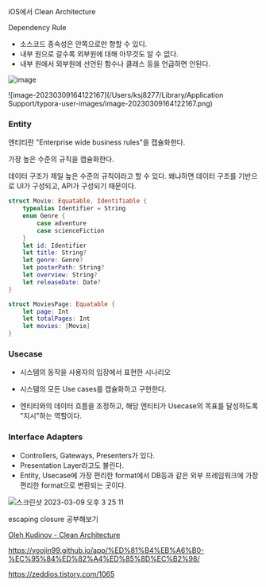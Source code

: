 iOS에서 Clean Architecture



Dependency Rule

- 소스코드 종속성은 안쪽으로만 향할 수 있디.
- 내부 원으로 갈수록 외부원에 대해 아무것도 알 수 없다.
- 내부 원에서 외부원에 선언된 함수나 클래스 등을 언급하면 안된다.

![image](https://user-images.githubusercontent.com/88870642/223952693-c3a69b8c-fd3d-4a5d-9e7c-6cec3ea236a8.png)

![image-20230309164122167](/Users/ksj8277/Library/Application Support/typora-user-images/image-20230309164122167.png)



### Entity

엔티티란 "Enterprise wide business rules"을 캡슐화한다.

가장 높은 수준의 규칙을 캡슐화한다.

데이터 구조가 제일 높은 수준의 규칙이라고 할 수 있다. 왜냐하면 데이터 구조를 기반으로 UI가 구성되고, API가 구성되기 때문이다.

```swift
struct Movie: Equatable, Identifiable {
    typealias Identifier = String
    enum Genre {
        case adventure
        case scienceFiction
    }
    let id: Identifier
    let title: String?
    let genre: Genre?
    let posterPath: String?
    let overview: String?
    let releaseDate: Date?
}

struct MoviesPage: Equatable {
    let page: Int
    let totalPages: Int
    let movies: [Movie]
}
```



### Usecase 

- 시스템의 동작을 사용자의 입장에서 표현한 시나리오

- 시스템의 모든 Use cases를 캡슐화하고 구현한다.
- 엔티티와의 데이터 흐름을 조정하고, 해당 엔티티가 Usecase의 목표를 달성하도록 "지시"하는 역할이다.



### Interface Adapters

- Controllers, Gateways, Presenters가 있다.
- Presentation Layer라고도 불린다.
- Entity, Usecase에 가장 편리한 format에서 DB등과 같은 외부 프레임워크에 가장 편리한 format으로 변환되는 곳이다. 





![스크린샷 2023-03-09 오후 3 25 11](https://user-images.githubusercontent.com/88870642/223938461-895feeb2-f41c-4305-9f74-9677e73997c5.png)



escaping closure 공부해보기 













[Oleh Kudinov - Clean Architecture](https://tech.olx.com/clean-architecture-and-mvvm-on-ios-c9d167d9f5b3)

https://yoojin99.github.io/app/%ED%81%B4%EB%A6%B0-%EC%95%84%ED%82%A4%ED%85%8D%EC%B2%98/

https://zeddios.tistory.com/1065